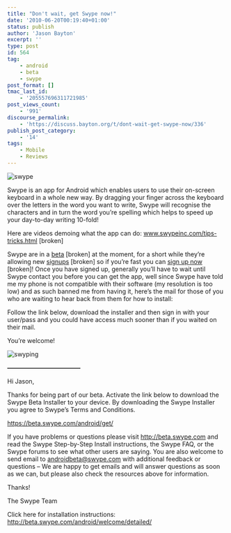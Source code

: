 ```yaml
---
title: "Don't wait, get Swype now!"
date: '2010-06-20T00:19:40+01:00'
status: publish
author: 'Jason Bayton'
excerpt: ''
type: post
id: 564
tag:
    - android
    - beta
    - swype
post_format: []
tmac_last_id:
    - '205557696311721985'
post_views_count:
    - '991'
discourse_permalink:
    - 'https://discuss.bayton.org/t/dont-wait-get-swype-now/336'
publish_post_category:
    - '14'
tags:
    - Mobile
    - Reviews
---
```

![swype](https://r2_worker.bayton.workers.dev/uploads/2010/06/swype_logo.jpg "swype_logo")

Swype is an app for Android which enables users to use their on-screen keyboard in a whole new way. By dragging your finger across the keyboard over the letters in the word you want to write, Swype will recognise the characters and in turn the word you’re spelling which helps to speed up your day-to-day writing 10-fold!

Here are videos demoing what the app can do: www.swypeinc.com/tips-tricks.html \[broken\]

Swype are in a [beta](http://beta.swype.com/) \[broken\] at the moment, for a short while they’re allowing new [signups](http://beta.swype.com/) \[broken\] so if you’re fast you can [sign up now](http://beta.swype.com/) \[broken\]! Once you have signed up, generally you’ll have to wait until Swype contact you before you can get the app, well since Swype have told me my phone is not compatible with their software (my resolution is too low) and as such banned me from having it, here’s the mail for those of you who are waiting to hear back from them for how to install:

Follow the link below, download the installer and then sign in with your user/pass and you could have access much sooner than if you waited on their mail.

You’re welcome!  

![swyping](https://r2_worker.bayton.workers.dev/uploads/2010/06/swyping-225x300.jpg "swyping")

**————————————**

Hi Jason,

Thanks for being part of our beta. Activate the link below to download the Swype Beta Installer to your device. By downloading the Swype Installer you agree to Swype’s Terms and Conditions.

<https://beta.swype.com/android/get/>

If you have problems or questions please visit <http://beta.swype.com> and read the Swype Step-by-Step Install instructions, the Swype FAQ, or the Swype forums to see what other users are saying. You are also welcome to send email to <androidbeta@swype.com> with additional feedback or questions – We are happy to get emails and will answer questions as soon as we can, but please also check the resources above for information.

Thanks!

The Swype Team

Click here for installation instructions:  
http://beta.swype.com/android/welcome/detailed/